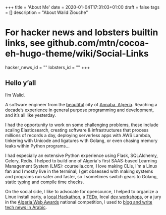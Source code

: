 +++
title = 'About Me'
date = 2020-01-04T17:31:03+01:00
draft = false
tags = []
description = "About Walid Ziouche"

# For hacker news and lobsters builtin links, see github.com/mtn/cocoa-eh-hugo-theme/wiki/Social-Links
hacker_news_id = ""
lobsters_id = ""
+++

## Hello y’all
I’m Walid.

A software engineer from the [beautiful](https://www.google.com/search?q=annaba+algeria&tbm=isch) city of [Annaba, Algeria](https://en.wikipedia.org/wiki/Annaba). Reaching a decade’s experience in general purpose programming and development, and it’s all like yesterday. 

I had the opportunity to work on some challenging problems, these include scaling Elasticsearch, creating software & infrastructures that process millions of records a day, deploying serverless apps with AWS Lambda, tinkering with Unicode and ligatures with Golang, or even chasing memory leaks within Python programs...

I had especially an extensive Python experience using Flask, SQLAlchemy, Celery, Redis. I helped to build one of Algeria's first SAAS-based Learning Management System (LMS): coursella.com, I love making CLIs, I’m a Linux fan and I mostly live in the terminal, 
I get obsessed with making systems and programs run safer and faster, so I sometimes switch gears to Golang, static typing and compile time checks.

On the social side, I like to advocate for opensource, I helped to organize a Linux install party, a [local Hackathon](http://hackathonannaba.com/en), a [TEDx](https://www.ted.com/tedx/events/3533), local [dev workshops](https://www.annaba.tech/), or a jury in the [Algeria Web Awards](https://www.awa.dz/) national competition, I used to [blog and write tech news in Arabic](https://www.it-scoop.com/author/dzgeek/).




